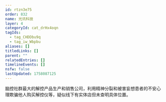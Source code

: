 ```yaml
---
id: rtzn3e75
order: 832
name: 光讯科技
layer: 4
categoryId: cat_drHx4oqn
tagIds:
  - tag_CHDDbu9q
  - tag_iw_Wbpbu
aliases: []
titledLinks: []
parent: ""
relatedEntries: []
timelineEvents: []
nsfw: false
lastUpdated: 1758087125
---
```


脑控社群最大的解控产品生产和销售公司，利用精神分裂和被害妄想患者的不安心理欺骗他人购买解控仪等，疑似线下有实体店但未查明具体位置。